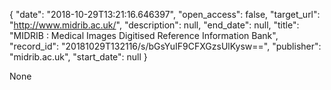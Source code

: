 {
  "date": "2018-10-29T13:21:16.646397", 
  "open_access": false, 
  "target_url": "http://www.midrib.ac.uk/", 
  "description": null, 
  "end_date": null, 
  "title": "MIDRIB : Medical Images Digitised Reference Information Bank", 
  "record_id": "20181029T132116/s/bGsYuIF9CFXGzsUlKysw==", 
  "publisher": "midrib.ac.uk", 
  "start_date": null
}

None
